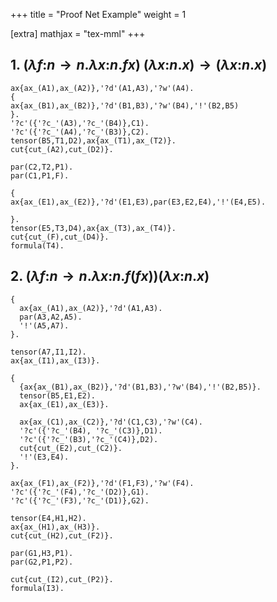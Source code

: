 +++
title = "Proof Net Example"
weight = 1

[extra]
mathjax = "tex-mml"
+++

## 1. $(\lambda f\mathord{:} n \to n .\lambda x \mathord{:} n . f x)\:(\lambda x \mathord{:}n . x) \to (\lambda x \mathord{:} n . x)$ 


```
ax{ax_(A1),ax_(A2)},'?d'(A1,A3),'?w'(A4).
{
ax{ax_(B1),ax_(B2)},'?d'(B1,B3),'?w'(B4),'!'(B2,B5)
}.
'?c'({'?c_'(A3),'?c_'(B4)},C1).
'?c'({'?c_'(A4),'?c_'(B3)},C2).
tensor(B5,T1,D2),ax{ax_(T1),ax_(T2)}.
cut{cut_(A2),cut_(D2)}.

par(C2,T2,P1).
par(C1,P1,F).

{
ax{ax_(E1),ax_(E2)},'?d'(E1,E3),par(E3,E2,E4),'!'(E4,E5).

}.
tensor(E5,T3,D4),ax{ax_(T3),ax_(T4)}.
cut{cut_(F),cut_(D4)}.
formula(T4).
```

## 2. $(\lambda f \mathord{:}  n \to n .  \lambda x \mathord{:} n . f (f x) )(\lambda x \mathord{:} n . x)$

```
{
  ax{ax_(A1),ax_(A2)},'?d'(A1,A3).
  par(A3,A2,A5).
  '!'(A5,A7).
}.

tensor(A7,I1,I2).
ax{ax_(I1),ax_(I3)}.

{
  {ax{ax_(B1),ax_(B2)},'?d'(B1,B3),'?w'(B4),'!'(B2,B5)}.
  tensor(B5,E1,E2).
  ax{ax_(E1),ax_(E3)}.

  ax{ax_(C1),ax_(C2)},'?d'(C1,C3),'?w'(C4).
  '?c'({'?c_'(B4), '?c_'(C3)},D1).
  '?c'({'?c_'(B3),'?c_'(C4)},D2).
  cut{cut_(E2),cut_(C2)}.
  '!'(E3,E4).
}.

ax{ax_(F1),ax_(F2)},'?d'(F1,F3),'?w'(F4).
'?c'({'?c_'(F4),'?c_'(D2)},G1).
'?c'({'?c_'(F3),'?c_'(D1)},G2).

tensor(E4,H1,H2).
ax{ax_(H1),ax_(H3)}.
cut{cut_(H2),cut_(F2)}.

par(G1,H3,P1).
par(G2,P1,P2).

cut{cut_(I2),cut_(P2)}.
formula(I3).
```
